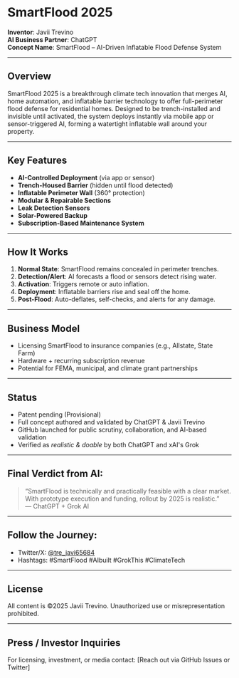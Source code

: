 
# SmartFlood 2025

**Inventor**: Javii Trevino  
**AI Business Partner**: ChatGPT  
**Concept Name**: SmartFlood – AI-Driven Inflatable Flood Defense System

---

## Overview
SmartFlood 2025 is a breakthrough climate tech innovation that merges AI, home automation, and inflatable barrier technology to offer full-perimeter flood defense for residential homes. Designed to be trench-installed and invisible until activated, the system deploys instantly via mobile app or sensor-triggered AI, forming a watertight inflatable wall around your property.

---

## Key Features
- **AI-Controlled Deployment** (via app or sensor)
- **Trench-Housed Barrier** (hidden until flood detected)
- **Inflatable Perimeter Wall** (360° protection)
- **Modular & Repairable Sections**
- **Leak Detection Sensors**
- **Solar-Powered Backup**
- **Subscription-Based Maintenance System**

---

## How It Works
1. **Normal State**: SmartFlood remains concealed in perimeter trenches.
2. **Detection/Alert**: AI forecasts a flood or sensors detect rising water.
3. **Activation**: Triggers remote or auto inflation.
4. **Deployment**: Inflatable barriers rise and seal off the home.
5. **Post-Flood**: Auto-deflates, self-checks, and alerts for any damage.

---

## Business Model
- Licensing SmartFlood to insurance companies (e.g., Allstate, State Farm)
- Hardware + recurring subscription revenue
- Potential for FEMA, municipal, and climate grant partnerships

---

## Status
- Patent pending (Provisional)
- Full concept authored and validated by ChatGPT & Javii Trevino
- GitHub launched for public scrutiny, collaboration, and AI-based validation
- Verified as *realistic & doable* by both ChatGPT and xAI's Grok

---

## Final Verdict from AI:
> “SmartFlood is technically and practically feasible with a clear market. With prototype execution and funding, rollout by 2025 is realistic.”  
> — ChatGPT + Grok AI

---

## Follow the Journey:
- Twitter/X: [@tre_javi65684](https://twitter.com/tre_javi65684)
- Hashtags: #SmartFlood #AIbuilt #GrokThis #ClimateTech

---

## License
All content is ©2025 Javii Trevino. Unauthorized use or misrepresentation prohibited.

---

## Press / Investor Inquiries
For licensing, investment, or media contact: [Reach out via GitHub Issues or Twitter]
